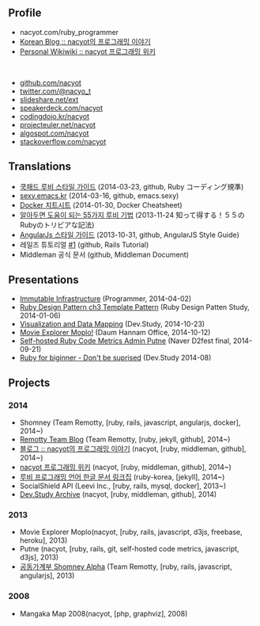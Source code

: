 ## Profile

* nacyot.com/ruby_programmer
* [Korean Blog :: nacyot의 프로그래밍 이야기][profile_blog]
* [Personal Wikiwiki :: nacyot 프로그래밍 위키][profile_wiki]

<br/>

* [github.com/nacyot][profile_github]
* [twitter.com/@nacyo_t][profile_twitter]
* [slideshare.net/ext][profile_slideshare]
* [speakerdeck.com/nacyot][profile_deck]
* [codingdojo.kr/nacyot][profile_dojo]
* [projecteuler.net/nacyot][profile_euler]
* [algospot.com/nacyot][profile_algospot]
* [stackoverflow.com/nacyot][profile_stack]

[profile_blog]: http://blog.nacyot.com
[profile_wiki]: http://wiki.nacyot.com
[profile_github]: http://github.com/nacyot
[profile_twitter]: http://twitter.com/nacyo_t
[profile_facebook]: https://www.facebook.com/KimDaeKwon
[profile_slideshare]: http://www.slideshare.net/ext
[profile_deck]: https://speakerdeck.com/nacyot
[profile_stack]: http://stackoverflow.com/users/2689714/nacyot
[profile_bitbucket]: https://bitbucket.org/nacyot
[profile_dojo]: http://codingdojo.kr/profile/answer/1624
[profile_algospot]: http://algospot.com/user/profile/7208
[profile_euler]: https://projecteuler.net/progress=nacyot

## Translations

* [쿡패드 루비 스타일 가이드][trans_cookpad_ruby] (2014-03-23, github, Ruby コーディング規準)
* [sexy.emacs.kr][trans_emacs_sexy] (2014-03-16, github, emacs.sexy)
* [Docker 치트시트][trans_docker_cheat] (2014-01-30, Docker Cheatsheet)
* [알아두면 도움이 되는 55가지 루비 기법][trans_ruby_trivia] (2013-11-24 知って得する！５５のRubyのトリビアな記法)
* [AngularJs 스타일 가이드][trans_angular_style] (2013-10-31, github, AngularJS Style Guide)
* 레일즈 튜토리얼 [#1][trans_rails_tutorial_ch1] (github, Rails Tutorial)
* Middleman 공식 문서 (github, Middleman Document)

[trans_emacs_sexy]: http://sexy.emacs.kr
[trans_docker_cheat]: https://gist.github.com/nacyot/8366310
[trans_ruby_trivia]: https://gist.github.com/nacyot/7624036
[trans_cookpad_ruby]: http://blog.nacyot.com/articles/2014-03-23-cookpad-ruby-styleguide/
[trans_angular_style]: http://blog.nacyot.com/articles/2013-10-30-angularjs-style-guide/
[trans_rails_tutorial_ch1]: http://nacyot.github.io/Rails-Tutorial-KR/chapters/beginning.html
[trans_middleman]: http://

## Presentations

* [Immutable Infrastructure][presentation_ii] (Programmer, 2014-04-02)
* [Ruby Design Pattern ch3 Template Pattern][presentation_dp3] (Ruby Design Patten Study, 2014-01-06)
* [Visualization and Data Mapping][presentation_vam] (Dev.Study, 2014-10-23)
* [Movie Explorer Moplo!][presentation_moplo] (Daum Hannam Office, 2014-10-12)
* [Self-hosted Ruby Code Metrics Admin Putne][presentation_putne] (Naver D2fest final, 2014-09-21)
* [Ruby for biginner - Don't be suprised][presentation_ruby] (Dev.Study 2014-08)

[presentation_ii]: http://www.slideshare.net/ext/immutable-infrastructure123123123
[presentation_dp3]: http://www.slideshare.net/ext/design-pattern-chapter3templatepattern
[presentation_vam]: http://www.slideshare.net/ext/visualization-and-data-mapping
[presentation_moplo]: http://www.slideshare.net/ext/movie-explorer-moplo-introduction
[presentation_putne]: http://www.slideshare.net/ext/putne
[presentation_ruby]: http://www.slideshare.net/ext/ruby-27081169

## Projects

### 2014

* Shomney (Team Remotty, [ruby, rails, javascript, angularjs, docker], 2014~)
* [Remotty Team Blog][site_remotty] (Team Remotty, [ruby, jekyll, github], 2014~)
* [블로그 :: nacyot의 프로그래밍 이야기][profile_blog] (nacyot, [ruby, middleman, github], 2014~)
* [nacyot 프로그래밍 위키][profile_wiki] (nacyot, [ruby, middleman, github], 2014~)
* [루비 프로그래밍 언어 한글 문서 링크집][site_ruby_korean] (ruby-korea, [jekyll], 2014~)
* SocialShield API (Leevi Inc., [ruby, rails, mysql, docker], 2013~)
* [Dev.Study Archive][site_dev_study] (nacyot, [ruby, middleman, github], 2014)

[site_dev_study]: http://dev-study.github.io/
[site_remotty]: http://blog.remotty.com
[site_ruby_korean]: http://ruby-korea.github.io/

### 2013

* Movie Explorer Moplo(nacyot, [ruby, rails, javascript, d3js, freebase, heroku], 2013)
* Putne (nacyot, [ruby, rails, git, self-hosted code metrics, javascript, d3js], 2013)
* [공동가계부 Shomney Alpha][site_shomney] (Team Remotty, [ruby, rails, javascript, angularjs], 2013)

[site_shomney]: http://budgetbook.herokuapp.com/

### 2008

* Mangaka Map 2008(nacyot, [php, graphviz], 2008)

